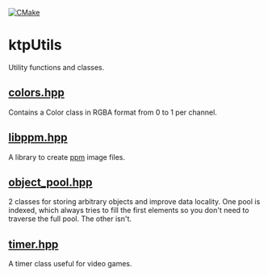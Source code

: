 [![CMake](https://github.com/lyquid/ktpUtils/actions/workflows/cmake.yml/badge.svg)](https://github.com/lyquid/ktpUtils/actions/workflows/cmake.yml)
# ktpUtils

Utility functions and classes.

## [colors.hpp](https://github.com/lyquid/ktpUtils/blob/main/src/colors.hpp)
Contains a Color class in RGBA format from 0 to 1 per channel.

## [libppm.hpp](https://github.com/lyquid/ktpUtils/blob/main/src/libppm.hpp)
A library to create [ppm](https://en.wikipedia.org/wiki/Netpbm) image files.

## [object_pool.hpp](https://github.com/lyquid/ktpUtils/blob/main/src/object_pool.hpp)
2 classes for storing arbitrary objects and improve data locality. One pool is indexed, which always tries to fill the first elements so you don't need to traverse the full pool. The other isn't.

## [timer.hpp](https://github.com/lyquid/ktpUtils/blob/main/src/timer.hpp)
A timer class useful for video games.

